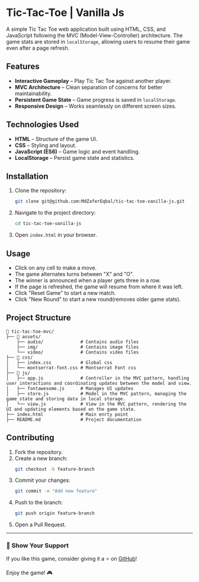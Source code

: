 # Tic-Tac-Toe | Vanilla Js

A simple Tic Tac Toe web application built using HTML, CSS, and JavaScript following the MVC (Model-View-Controller) architecture. The game stats are stored in `localStorage`, allowing users to resume their game even after a page refresh.

## Features

- **Interactive Gameplay** – Play Tic Tac Toe against another player.
- **MVC Architecture** – Clean separation of concerns for better maintainability.
- **Persistent Game State** – Game progress is saved in `localStorage`.
- **Responsive Design** – Works seamlessly on different screen sizes.

## Technologies Used

- **HTML** – Structure of the game UI.
- **CSS** – Styling and layout.
- **JavaScript (ES6)** – Game logic and event handling.
- **LocalStorage** – Persist game state and statistics.

## Installation

1. Clone the repository:
   ```sh
   git clone git@github.com:MdZaferEqbal/tic-tac-toe-vanilla-js.git
   ```
2. Navigate to the project directory:
   ```sh
   cd tic-tac-toe-vanilla-js
   ```
3. Open `index.html` in your browser.

## Usage

- Click on any cell to make a move.
- The game alternates turns between "X" and "O".
- The winner is announced when a player gets three in a row.
- If the page is refreshed, the game will resume from where it was left.
- Click "Reset Game" to start a new match.
- Click "New Round" to start a new round(removes older game stats).

## Project Structure

```
📂 tic-tac-toe-mvc/
├── 📁 assets/
    ├── audio/              # Contains audio files
    ├── img/                # Contains image files
    └── video/              # Contains video files
├── 📁 css/
│   ├── index.css           # Global css
│   └── montserrat-font.css # Montserrat Font css
├── 📁 js/
│   ├── app.js              # Controller in the MVC pattern, handling user interactions and coordinating updates between the model and view.
│   ├── fontawesome.js      # Manages UI updates
│   ├── store.js            # Model in the MVC pattern, managing the game state and storing data in local storage.
│   └── view.js             # View in the MVC pattern, rendering the UI and updating elements based on the game state.
├── index.html              # Main enrty point
├── README.md               # Project documentation
```

## Contributing

1. Fork the repository.
2. Create a new branch:
   ```sh
   git checkout -b feature-branch
   ```
3. Commit your changes:
   ```sh
   git commit -m "Add new feature"
   ```
4. Push to the branch:
   ```sh
   git push origin feature-branch
   ```
5. Open a Pull Request.

---

### 🌟 Show Your Support

If you like this game, consider giving it a ⭐ on [GitHub](git@github.com:MdZaferEqbal/tic-tac-toe-vanilla-js.git)!

Enjoy the game! 🎮
